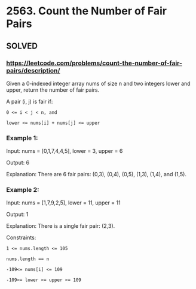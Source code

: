 # 2563. Count the Number of Fair Pairs

## SOLVED
### https://leetcode.com/problems/count-the-number-of-fair-pairs/description/
Given a 0-indexed integer array nums of size n and two integers lower and upper, return the number of fair pairs.



A pair (i, j) is fair if:





	0 <= i < j < n, and

	lower <= nums[i] + nums[j] <= upper







### Example 1:





Input: nums = [0,1,7,4,4,5], lower = 3, upper = 6


Output: 6



Explanation: There are 6 fair pairs: (0,3), (0,4), (0,5), (1,3), (1,4), and (1,5).





### Example 2:





Input: nums = [1,7,9,2,5], lower = 11, upper = 11


Output: 1



Explanation: There is a single fair pair: (2,3).







Constraints:





	1 <= nums.length <= 105

	nums.length == n

	-109<= nums[i] <= 109

	-109<= lower <= upper <= 109




